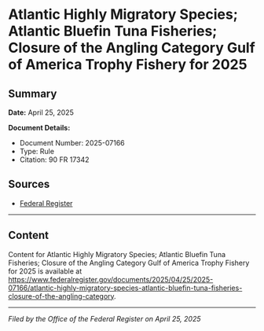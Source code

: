 # Atlantic Highly Migratory Species; Atlantic Bluefin Tuna Fisheries; Closure of the Angling Category Gulf of America Trophy Fishery for 2025

## Summary

**Date:** April 25, 2025

**Document Details:**
- Document Number: 2025-07166
- Type: Rule
- Citation: 90 FR 17342

## Sources
- [Federal Register](https://www.federalregister.gov/documents/2025/04/25/2025-07166/atlantic-highly-migratory-species-atlantic-bluefin-tuna-fisheries-closure-of-the-angling-category)

---

## Content

Content for Atlantic Highly Migratory Species; Atlantic Bluefin Tuna Fisheries; Closure of the Angling Category Gulf of America Trophy Fishery for 2025 is available at https://www.federalregister.gov/documents/2025/04/25/2025-07166/atlantic-highly-migratory-species-atlantic-bluefin-tuna-fisheries-closure-of-the-angling-category.

---

*Filed by the Office of the Federal Register on April 25, 2025*
